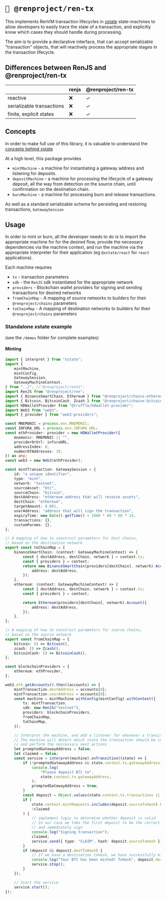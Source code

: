 # `🤖 @renproject/ren-tx`

This implements RenVM transaction lifecycles in [xstate](https://xstate.js.org) state-machines to allow developers to easily trace the state of a transaction, and explicitly know which cases they should handle during processing.

The aim is to provide a declarative interface, that can accept serializable "transaction" objects, that will reactively process the appropriate stages in the transaction lifecycle.

## Differences between RenJS and @renproject/ren-tx

|                           | renjs | @renproject/ren-tx |
| ------------------------- | ----- | ------------------ |
| reactive                  | ❌    | ✓                  |
| serializable transactions | ❌    | ✓                  |
| finite, explicit states   | ❌    | ✓                  |

## Concepts

In order to make full use of this library, it is valuable to understand the [concepts behind xstate](https://xstate.js.org/docs/about/concepts.html#finite-state-machines)

At a high level, this package provides

-   `mintMachine` - a machine for instantiating a gateway address and listening for deposits.
-   `depositMachine` - a machine for processing the lifecycle of a gateway deposit, all the way from detection on the source chain, until confirmation on the destination chain.
-   `burnMachine` - a machine for processing burn and release transactions.

As well as a standard serializable schema for persisting and restoring transactions, `GatewaySession`

## Usage

In order to mint or burn, all the developer needs to do is to import the appropriate machine for for the desired flow, provide the necessary dependencies via the machine context, and run the machine via the appropriate interpreter for their application (eg `@xstate/react` for `react` applications).

Each machine requires

-   `tx` - transaction parameters
-   `sdk` - the `RenJS` sdk instantiated for the appropriate network
-   `providers` - Blockchain wallet providers for signing and sending transactions for desired networks
-   `fromChainMap` - A mapping of source networks to builders for their `@renproject/chains` parameters
-   `toChainMap` - A mapping of destination networks to builders for their `@renproject/chains` parameters

### Standalone xstate example

(see the `/demos` folder for complete examples)

#### Minting

```typescript
import { interpret } from "xstate";
import {
    mintMachine,
    mintConfig,
    GatewaySession,
    GatewayMachineContext,
} from "../"; //"@renproject/rentx";
import RenJS from "@renproject/ren";
import { BinanceSmartChain, Ethereum } from "@renproject/chains-ethereum";
import { Bitcoin, BitcoinCash, Zcash } from "@renproject/chains-bitcoin";
import HDWalletProvider from "@truffle/hdwallet-provider";
import Web3 from "web3";
import { provider } from "web3-providers";

const MNEMONIC = process.env.MNEMONIC;
const INFURA_URL = process.env.INFURA_URL;
const ethProvider: provider = new HDWalletProvider({
    mnemonic: MNEMONIC || "",
    providerOrUrl: infuraURL,
    addressIndex: 0,
    numberOfAddresses: 10,
}) as any;
const web3 = new Web3(ethProvider);

const mintTransaction: GatewaySession = {
    id: "a unique identifier",
    type: "mint",
    network: "testnet",
    sourceAsset: "btc",
    sourceChain: "bitcoin",
    destAddress: "ethereum address that will receive assets",
    destChain: "ethereum",
    targetAmount: 0.001,
    userAddress: "address that will sign the transaction",
    expiryTime: new Date().getTime() + 1000 * 60 * 60 * 24,
    transactions: {},
    customParams: {},
};

// A mapping of how to construct parameters for host chains,
// based on the destination network
export const toChainMap = {
    binanceSmartChain: (context: GatewayMachineContext) => {
        const { destAddress, destChain, network } = context.tx;
        const { providers } = context;
        return new BinanceSmartChain(providers[destChain], network).Account({
            address: destAddress,
        });
    },
    ethereum: (context: GatewayMachineContext) => {
        const { destAddress, destChain, network } = context.tx;
        const { providers } = context;

        return Ethereum(providers[destChain], network).Account({
            address: destAddress,
        });
    },
};

// A mapping of how to construct parameters for source chains,
// based on the source network
export const fromChainMap = {
    bitcoin: () => Bitcoin(),
    zcash: () => Zcash(),
    bitcoinCash: () => BitcoinCash(),
};

const blockchainProviders = {
    ethereum: ethProvider,
};

web3.eth.getAccounts().then((accounts) => {
    mintTransaction.destAddress = accounts[0];
    mintTransaction.userAddress = accounts[0];
    const machine = mintMachine.withConfig(mintConfig).withContext({
        tx: mintTransaction,
        sdk: new RenJS("testnet"),
        providers: blockchainProviders,
        fromChainMap,
        toChainMap,
    });

    // Interpret the machine, and add a listener for whenever a transition occurs.
    // The machine will detect which state the transaction should be in,
    // and perform the neccessary next actions
    let promptedGatewayAddress = false;
    let claimed = false;
    const service = interpret(machine).onTransition((state) => {
        if (!promptedGatewayAddress && state.context.tx.gatewayAddress) {
            console.log(
                "Please deposit BTC to",
                state.context.tx.gatewayAddress,
            );
            promptedGatewayAddress = true;
        }
        const deposit = Object.values(state.context.tx.transactions || {})[0];
        if (
            state.context.mintRequests.includes(deposit.sourceTxHash) &&
            !claimed
        ) {
            // implement logic to determine whether deposit is valid
            // In our case we take the first deposit to be the correct one
            // and immediately sign
            console.log("Signing transaction");
            claimed;
            service.send({ type: "CLAIM", hash: deposit.sourceTxHash });
        }
        if (deposit && deposit.destTxHash) {
            // If we have a destination txHash, we have successfully minted BTC
            console.log("Your BTC has been minted! TxHash", deposit.destTxHash);
            service.stop();
        }
    });

    // Start the service
    service.start();
});
```
